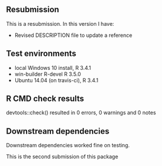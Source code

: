 ## Resubmission
This is a resubmission. In this version I have:

* Revised DESCRIPTION file to update a reference

## Test environments
* local Windows 10 install, R 3.4.1
* win-builder R-devel R 3.5.0
* Ubuntu 14.04 (on travis-ci), R 3.4.1

## R CMD check results
devtools::check() resulted in 0 errors, 0 warnings and 0 notes

## Downstream dependencies
Downstream dependencies worked fine on testing.

This is the second submission of this package
